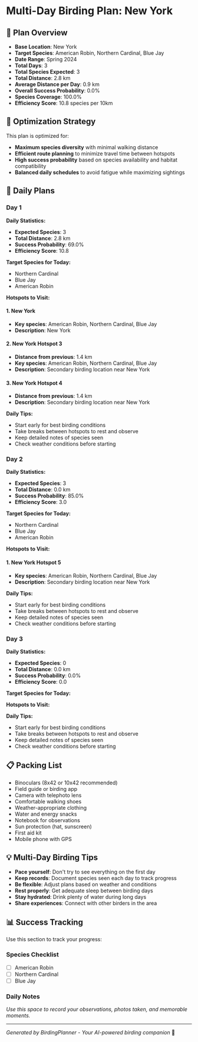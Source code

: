 # Multi-Day Birding Plan: New York

## 🦅 Plan Overview
- **Base Location**: New York
- **Target Species**: American Robin, Northern Cardinal, Blue Jay
- **Date Range**: Spring 2024
- **Total Days**: 3
- **Total Species Expected**: 3
- **Total Distance**: 2.8 km
- **Average Distance per Day**: 0.9 km
- **Overall Success Probability**: 0.0%
- **Species Coverage**: 100.0%
- **Efficiency Score**: 10.8 species per 10km

## 🎯 Optimization Strategy
This plan is optimized for:
- **Maximum species diversity** with minimal walking distance
- **Efficient route planning** to minimize travel time between hotspots
- **High success probability** based on species availability and habitat compatibility
- **Balanced daily schedules** to avoid fatigue while maximizing sightings

## 📅 Daily Plans

### Day 1

**Daily Statistics:**
- **Expected Species**: 3
- **Total Distance**: 2.8 km
- **Success Probability**: 69.0%
- **Efficiency Score**: 10.8

**Target Species for Today:**
- Northern Cardinal
- Blue Jay
- American Robin

**Hotspots to Visit:**

#### 1. New York
- **Key species**: American Robin, Northern Cardinal, Blue Jay
- **Description**: New York

#### 2. New York Hotspot 3
- **Distance from previous**: 1.4 km
- **Key species**: American Robin, Northern Cardinal, Blue Jay
- **Description**: Secondary birding location near New York

#### 3. New York Hotspot 4
- **Distance from previous**: 1.4 km
- **Description**: Secondary birding location near New York

**Daily Tips:**
- Start early for best birding conditions
- Take breaks between hotspots to rest and observe
- Keep detailed notes of species seen
- Check weather conditions before starting

### Day 2

**Daily Statistics:**
- **Expected Species**: 3
- **Total Distance**: 0.0 km
- **Success Probability**: 85.0%
- **Efficiency Score**: 3.0

**Target Species for Today:**
- Northern Cardinal
- Blue Jay
- American Robin

**Hotspots to Visit:**

#### 1. New York Hotspot 5
- **Key species**: American Robin, Northern Cardinal, Blue Jay
- **Description**: Secondary birding location near New York

**Daily Tips:**
- Start early for best birding conditions
- Take breaks between hotspots to rest and observe
- Keep detailed notes of species seen
- Check weather conditions before starting

### Day 3

**Daily Statistics:**
- **Expected Species**: 0
- **Total Distance**: 0.0 km
- **Success Probability**: 0.0%
- **Efficiency Score**: 0.0

**Target Species for Today:**

**Hotspots to Visit:**

**Daily Tips:**
- Start early for best birding conditions
- Take breaks between hotspots to rest and observe
- Keep detailed notes of species seen
- Check weather conditions before starting

## 📋 Packing List
- Binoculars (8x42 or 10x42 recommended)
- Field guide or birding app
- Camera with telephoto lens
- Comfortable walking shoes
- Weather-appropriate clothing
- Water and energy snacks
- Notebook for observations
- Sun protection (hat, sunscreen)
- First aid kit
- Mobile phone with GPS

## 💡 Multi-Day Birding Tips
- **Pace yourself**: Don't try to see everything on the first day
- **Keep records**: Document species seen each day to track progress
- **Be flexible**: Adjust plans based on weather and conditions
- **Rest properly**: Get adequate sleep between birding days
- **Stay hydrated**: Drink plenty of water during long days
- **Share experiences**: Connect with other birders in the area

## 📊 Success Tracking
Use this section to track your progress:

### Species Checklist
- [ ] American Robin
- [ ] Northern Cardinal
- [ ] Blue Jay

### Daily Notes
*Use this space to record your observations, photos taken, and memorable moments.*

---
*Generated by BirdingPlanner - Your AI-powered birding companion* 🦅
